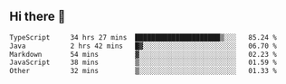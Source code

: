 ## Hi there 👋

<!--
**whirlun/whirlun** is a ✨ _special_ ✨ repository because its `README.md` (this file) appears on your GitHub profile.

Here are some ideas to get you started:

- 🔭 I’m currently working on ...
- 🌱 I’m currently learning ...
- 👯 I’m looking to collaborate on ...
- 🤔 I’m looking for help with ...
- 💬 Ask me about ...
- 📫 How to reach me: ...
- 😄 Pronouns: ...
- ⚡ Fun fact: ...
-->
<!--START_SECTION:waka-->

```txt
TypeScript     34 hrs 27 mins  █████████████████████▒░░░   85.24 %
Java           2 hrs 42 mins   █▓░░░░░░░░░░░░░░░░░░░░░░░   06.70 %
Markdown       54 mins         ▓░░░░░░░░░░░░░░░░░░░░░░░░   02.23 %
JavaScript     38 mins         ▒░░░░░░░░░░░░░░░░░░░░░░░░   01.59 %
Other          32 mins         ▒░░░░░░░░░░░░░░░░░░░░░░░░   01.33 %
```

<!--END_SECTION:waka-->
